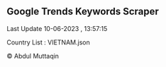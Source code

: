 

## Google Trends Keywords Scraper 
 
Last Update 10-06-2023 , 13:57:15

Country List :
VIETNAM.json



© Abdul Muttaqin 
